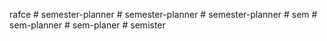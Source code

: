 rafce
#   s e m e s t e r - p l a n n e r  
 #   s e m e s t e r - p l a n n e r  
 #   s e m e s t e r - p l a n n e r  
 #   s e m  
 #   s e m - p l a n n e r  
 #   s e m - p l a n e r  
 #   s e m i s t e r  
 